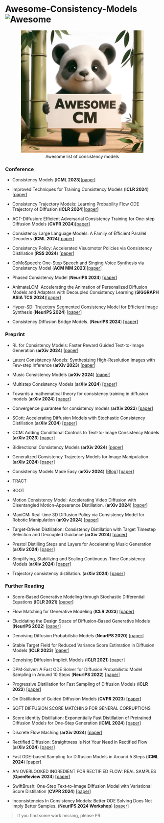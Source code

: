 # Awesome-Consistency-Models ![Awesome](https://cdn.rawgit.com/sindresorhus/awesome/d7305f38d29fed78fa85652e3a63e154dd8e8829/media/badge.svg)

<div align="center">
  <img src="logo.png" alt="logo" width="400" />
  <br>
  Awesome list of consistency models
</div>


### Conference

- Consistency Models (**ICML 2023**)[[paper](https://arxiv.org/abs/2303.01469)]

- Improved Techniques for Training Consistency Models (**ICLR 2024**)[[paper](https://arxiv.org/abs/2310.14189)]

- Consistency Trajectory Models: Learning Probability Flow ODE Trajectory of Diffusion  (**ICLR 2024**)[[paper](https://arxiv.org/abs/2310.02279)]

- ACT-Diffusion: Efficient Adversarial Consistency Training for One-step Diffusion Models (**CVPR 2024**)[[paper](https://arxiv.org/abs/2311.14097)]

- Consistency Large Language Models: A Family of Efficient Parallel Decoders (**ICML 2024**)[[paper](https://arxiv.org/abs/2403.00835)]

- Consistency Policy: Accelerated Visuomotor Policies via Consistency Distillation (**RSS 2024**) [[paper](https://arxiv.org/abs/2405.07503)]
  
- CoMoSpeech: One-Step Speech and Singing Voice Synthesis via Consistency Model (**ACM MM 2023**)[[paper](https://arxiv.org/abs/2305.06908)]

- Phased Consistency Model (**NeurIPS 2024**) [[paper](https://huggingface.co/papers/2405.18407)]

- AnimateLCM: Accelerating the Animation of Personalized Diffusion Models and Adapters with Decoupled Consistency Learning (**SIGGRAPH ASIA TCS 2024**)[[paper](https://arxiv.org/abs/2402.00769)]

- Hyper-SD: Trajectory Segmented Consistency Model for Efficient Image Synthesis (**NeurIPS 2024**) [[paper](https://arxiv.org/abs/2404.13686)]

- Consistency Diffusion Bridge Models. (**NeurIPS 2024**) [[paper](https://arxiv.org/abs/2410.22637)]


### Preprint


- RL for Consistency Models: Faster Reward Guided Text-to-Image Generation (**arXiv 2024**) [[paper](https://arxiv.org/abs/2404.03673)]

- Latent Consistency Models: Synthesizing High-Resolution Images with Few-step Inference (**arXiv 2023**) [[paper](https://arxiv.org/abs/2310.04378)]

- Music Consistency Models (**arXiv 2024**) [[paper](https://arxiv.org/abs/2404.13358)]

- Multistep Consistency Models (**arXiv 2024**) [[paper](https://arxiv.org/abs/2403.06807)]
- Towards a mathematical theory for consistency training in diffusion models (**arXiv 2024**) [[paper](https://arxiv.org/abs/2402.07802)]
- Convergence guarantee for consistency models (**arXiv 2023**) [[paper](https://arxiv.org/abs/2308.11449)]

- SCott: Accelerating Diffusion Models with Stochastic Consistency Distillation (**arXiv 2024**) [[paper](https://arxiv.org/abs/2403.01505)]

- CCM: Adding Conditional Controls to Text-to-Image Consistency Models (**arXiv 2023**) [[paper](https://arxiv.org/abs/2312.06971)]

- Bidirectional Consistency Models (**arXiv 2024**) [[paper](https://arxiv.org/abs/2403.18035)]

- Generalized Consistency Trajectory Models for Image Manipulation (**arXiv 2024**) [[paper](https://arxiv.org/abs/2403.12510)]

- Consistency Models Made Easy (**arXiv 2024**) [[Blog](https://gsunshine.notion.site/Consistency-Models-Made-Easy-954205c0b4a24c009f78719f43b419cc)] [[paper](https://arxiv.org/abs/2406.14548)]

- TRACT

- BOOT
  
- Motion Consistency Model: Accelerating Video Diffusion with Disentangled Motion-Appearance Distillation. (**arXiv 2024**) [[paper](https://arxiv.org/abs/2406.06890)]
  
- ManiCM: Real-time 3D Diffusion Policy via Consistency Model for Robotic Manipulation (**arXiv 2024**) [[paper](https://arxiv.org/abs/2406.01586)]

- Target-Driven Distillation: Consistency Distillation with Target Timestep Selection and Decoupled Guidance (**arXiv 2024**) [[paper](https://arxiv.org/abs/2409.01347)]

- Presto! Distilling Steps and Layers for Accelerating Music Generation (**arXiv 2024**) [[paper](https://arxiv.org/pdf/2410.05167)]

- Simplifying, Stabilizing and Scaling Continuous-Time Consistency Models (**arXiv 2024**) [[paper](https://arxiv.org/abs/2410.11081)]

- Trajectory consistency distillation. (**arXiv 2024**) [[paper](https://arxiv.org/abs/2402.19159)]

### Further Reading

- Score-Based Generative Modeling through Stochastic Differential Equations (**ICLR 2021**) [[paper](https://arxiv.org/abs/2011.13456)]

- Flow Matching for Generative Modeling (**ICLR 2023**) [[paper](https://openreview.net/forum?id=PqvMRDCJT9t)]

- Elucidating the Design Space of Diffusion-Based Generative Models (**NeurIPS 2022**) [[paper](https://arxiv.org/abs/2206.00364)]

- Denoising Diffusion Probabilistic Models (**NeurIPS 2020**) [[paper](https://arxiv.org/abs/2006.11239)]

- Stable Target Field for Reduced Variance Score Estimation in Diffusion Models (**ICLR 2023**) [[paper](https://arxiv.org/abs/2302.00670)]

- Denoising Diffusion Implicit Models (**ICLR 2021**) [[paper](https://openreview.net/forum?id=St1giarCHLP)]

- DPM-Solver: A Fast ODE Solver for Diffusion Probabilistic Model Sampling in Around 10 Steps (**NeurIPS 2022**) [[paper](https://arxiv.org/abs/2206.00927)]

- Progressive Distillation for Fast Sampling of Diffusion Models (**ICLR 2022**) [[paper](https://arxiv.org/abs/2202.00512)]

- On Distillation of Guided Diffusion Models (**CVPR 2023**) [[paper](https://openaccess.thecvf.com/content/CVPR2023/papers/Meng_On_Distillation_of_Guided_Diffusion_Models_CVPR_2023_paper.pdf)]

- SOFT DIFFUSION SCORE MATCHING FOR GENERAL CORRUPTIONS

- Score identity Distillation: Exponentially Fast Distillation of Pretrained Diffusion Models for One-Step Generation (**ICML 2024**) [[paper](https://arxiv.org/pdf/2404.04057)]

- Discrete Flow Maching (**arXiv 2024**) [[paper](https://arxiv.org/abs/2407.15595)]

- Rectified Diffusion: Straightness Is Not Your Need in Rectified Flow (**arXiv 2024**) [[paper](https://arxiv.org/abs/2410.07303)]

- Fast ODE-based Sampling for Diffusion Models in Around 5 Steps (**ICML 2024**) [[paper](https://arxiv.org/abs/2312.00094)]

- AN OVERLOOKED INGREDIENT FOR RECTIFIED FLOW: REAL SAMPLES (**OpenReview 2024**) [[paper](https://openreview.net/pdf/9f5657d9fe2a06bc82b997b83332721b61734f8b.pdf)]

- SwiftBrush: One-Step Text-to-Image Diffusion Model with Variational Score Distillation (**CVPR 2024**) [[paper](https://arxiv.org/abs/2312.05239)]

- Inconsistencies In Consistency Models: Better ODE Solving Does Not Imply Better Samples. (**NeurIPS 2024 Workshop**) [[paper](https://openreview.net/forum?id=2p4ES8QPUi)]



> If you find some work missing, please PR. 

